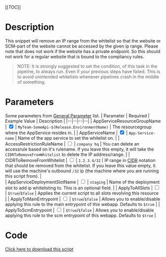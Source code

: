 [[_TOC_]]

# Description
This snippet will remove an IP range from the whitelist so that the website or SCM-part of the website cannot be accessed by the given ip range. Please note that does not work if the website has a private endpoint. So this should not work for a regular website that is bound to the compliancy rules.

> NOTE: It is strongly suggested to set the condition, of this task in the pipeline, to always run. Even if your previous steps have failed. This is to avoid unintended whitelists whenever pipelines crash in the middle of something.

# Parameters
Some parameters from [General Parameter](/Azure/Azure-CLI-Snippets) list.
| Parameter | Required | Example Value | Description |
|--|--|--|--|
| AppServiceResourceGroupName | <input type="checkbox" checked> | `MyTeam-SomeApi-$(Release.EnvironmentName)` | The resourcegroup where the AppService resides in. |
| AppServiceName | <input type="checkbox" checked> | `App-Service-name` | Name of the app service to set the whitelist on. | 
| AccessRestrictionRuleName | <input type="checkbox"> | `company hq` | You can delete an accessrule based on it's rulename. If you leave this empty, it will take the `CIDRToRemoveFromWhitelist` to delete the IP address/range. |
| CIDRToRemoveFromWhitelist | <input type="checkbox"> | `1.2.3.4/32` | IP range in [CIDR](https://en.wikipedia.org/wiki/Classless_Inter-Domain_Routing) notation that should be removed from the whitelist. If you leave this value empty, it will use the machine's outbound `/32` ip (the machine where you are running this script from). |  
| AppServiceDeploymentSlotName | <input type="checkbox"> | `staging` |  Name of the deployment slot to add ip whitelisting to. This is an optional field. |
| ApplyToAllSlots | <input type="checkbox"> | `$true`/`$false` | Applies the current script to all slots revolving this resource |
| ApplyToMainEntrypoint | <input type="checkbox"> | `$true`/`$false` | Allows you to enable/disable applying this rule to the main entrypoint of this webapp. Defaults to `$true` |
| ApplyToScmEntrypoint | <input type="checkbox"> | `$true`/`$false` | Allows you to enable/disable applying this rule to the scm entrypoint of this webapp. Defaults to `$true` |


# Code
[Click here to download this script](../../../../src/App-Services/Remove-Ip-Whitelist-For-App_service.ps1)